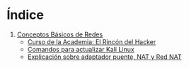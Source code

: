 # Índice

1. [Conceptos Básicos de Redes](1.%20Conceptos%20Básicos%20de%20Redes.md)
   - [Curso de la Academia: El Rincón del Hacker](1.%20Conceptos%20Básicos%20de%20Redes.md#curso-de-la-academia-el-rincón-del-hacker)
   - [Comandos para actualizar Kali Linux](1.%20Conceptos%20Básicos%20de%20Redes.md#comandos-para-actualizar-kali-linux)
   - [Explicación sobre adaptador puente, NAT y Red NAT](1.%20Conceptos%20Básicos%20de%20Redes.md#explicación-sobre-adaptador-puente-nat-y-red-nat)
